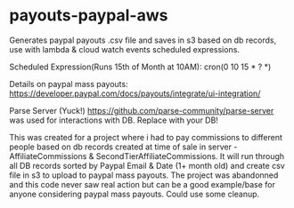 # payouts-paypal-aws
Generates paypal payouts .csv file and saves in s3 based on db records, use with lambda &amp; cloud watch events scheduled expressions.

Scheduled Expression(Runs 15th of Month at 10AM): cron(0 10 15 * ? *)

Details on paypal mass payouts: https://developer.paypal.com/docs/payouts/integrate/ui-integration/ 

Parse Server (Yuck!) https://github.com/parse-community/parse-server was used for interactions with DB. Replace with your DB!

This was created for a project where i had to pay commissions to different people based on db records created at time of sale in server - AffiliateCommissions & SecondTierAffiliateCommissions. It will run through all DB records sorted by Paypal Email & Date (1+ month old) and create csv file in s3 to upload to paypal mass payouts. The project was abandonned and this code never saw real action but can be a good example/base for anyone considering paypal mass payouts. Could use some cleanup.
